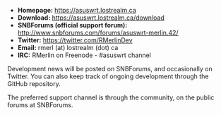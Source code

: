 * **Homepage:** https://asuswrt.lostrealm.ca
* **Download:** https://asuswrt.lostrealm.ca/download
* **SNBForums (official support forum):** http://www.snbforums.com/forums/asuswrt-merlin.42/
* **Twitter:** https://twitter.com/RMerlinDev
* **Email:** rmerl (at) lostrealm (dot) ca
* **IRC:** RMerlin on Freenode - #asuswrt channel

Development news will be posted on SNBForums, and occasionally on Twitter.  You can also keep track of ongoing development through the GitHub repository.

The preferred support channel is through the community, on the public forums at SNBForums.